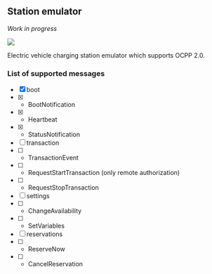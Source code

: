 ## Station emulator
*Work in progress*

![](https://github.com/romfrolov/station-emulator/workflows/Rust/badge.svg)

Electric vehicle charging station emulator which supports OCPP 2.0.

### List of supported messages

- [x] boot
 - [x] - BootNotification
 - [x] - Heartbeat
 - [x] - StatusNotification
- [ ] transaction
 - [ ] - TransactionEvent
 - [ ] - RequestStartTransaction (only remote authorization)
 - [ ] - RequestStopTransaction
- [ ] settings
 - [ ] - ChangeAvailability
 - [ ] - SetVariables
- [ ] reservations
 - [ ] - ReserveNow
 - [ ] - CancelReservation
